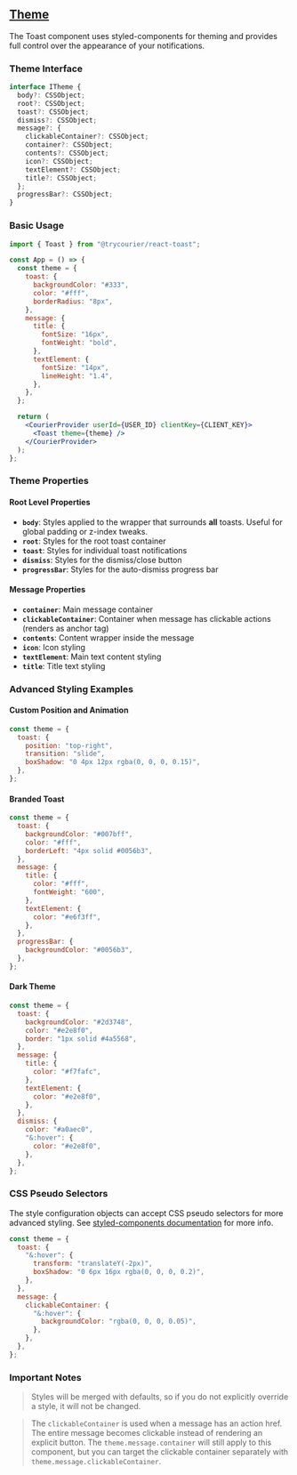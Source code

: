 ## [Theme](#theme)

The Toast component uses styled-components for theming and provides full control over the appearance of your notifications.

### Theme Interface

```typescript
interface ITheme {
  body?: CSSObject;
  root?: CSSObject;
  toast?: CSSObject;
  dismiss?: CSSObject;
  message?: {
    clickableContainer?: CSSObject;
    container?: CSSObject;
    contents?: CSSObject;
    icon?: CSSObject;
    textElement?: CSSObject;
    title?: CSSObject;
  };
  progressBar?: CSSObject;
}
```

### Basic Usage

```jsx
import { Toast } from "@trycourier/react-toast";

const App = () => {
  const theme = {
    toast: {
      backgroundColor: "#333",
      color: "#fff",
      borderRadius: "8px",
    },
    message: {
      title: {
        fontSize: "16px",
        fontWeight: "bold",
      },
      textElement: {
        fontSize: "14px",
        lineHeight: "1.4",
      },
    },
  };

  return (
    <CourierProvider userId={USER_ID} clientKey={CLIENT_KEY}>
      <Toast theme={theme} />
    </CourierProvider>
  );
};
```

### Theme Properties

#### Root Level Properties

- **`body`**: Styles applied to the wrapper that surrounds **all** toasts. Useful for global padding or z-index tweaks.
- **`root`**: Styles for the root toast container
- **`toast`**: Styles for individual toast notifications
- **`dismiss`**: Styles for the dismiss/close button
- **`progressBar`**: Styles for the auto-dismiss progress bar

#### Message Properties

- **`container`**: Main message container
- **`clickableContainer`**: Container when message has clickable actions (renders as anchor tag)
- **`contents`**: Content wrapper inside the message
- **`icon`**: Icon styling
- **`textElement`**: Main text content styling
- **`title`**: Title text styling

### Advanced Styling Examples

#### Custom Position and Animation

```jsx
const theme = {
  toast: {
    position: "top-right",
    transition: "slide",
    boxShadow: "0 4px 12px rgba(0, 0, 0, 0.15)",
  },
};
```

#### Branded Toast

```jsx
const theme = {
  toast: {
    backgroundColor: "#007bff",
    color: "#fff",
    borderLeft: "4px solid #0056b3",
  },
  message: {
    title: {
      color: "#fff",
      fontWeight: "600",
    },
    textElement: {
      color: "#e6f3ff",
    },
  },
  progressBar: {
    backgroundColor: "#0056b3",
  },
};
```

#### Dark Theme

```jsx
const theme = {
  toast: {
    backgroundColor: "#2d3748",
    color: "#e2e8f0",
    border: "1px solid #4a5568",
  },
  message: {
    title: {
      color: "#f7fafc",
    },
    textElement: {
      color: "#e2e8f0",
    },
  },
  dismiss: {
    color: "#a0aec0",
    "&:hover": {
      color: "#e2e8f0",
    },
  },
};
```

### CSS Pseudo Selectors

The style configuration objects can accept CSS pseudo selectors for more advanced styling. See [styled-components documentation](https://styled-components.com/docs/advanced#style-objects) for more info.

```jsx
const theme = {
  toast: {
    "&:hover": {
      transform: "translateY(-2px)",
      boxShadow: "0 6px 16px rgba(0, 0, 0, 0.2)",
    },
  },
  message: {
    clickableContainer: {
      "&:hover": {
        backgroundColor: "rgba(0, 0, 0, 0.05)",
      },
    },
  },
};
```

### Important Notes

> Styles will be merged with defaults, so if you do not explicitly override a style, it will not be changed.

> The `clickableContainer` is used when a message has an action href. The entire message becomes clickable instead of rendering an explicit button. The `theme.message.container` will still apply to this component, but you can target the clickable container separately with `theme.message.clickableContainer`.
